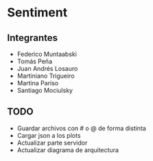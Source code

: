 # Sentiment

## Integrantes

- Federico Muntaabski
- Tomás Peña
- Juan Andrés Losauro
- Martiniano Trigueiro
- Martina Pariso
- Santiago Mociulsky

## TODO

- Guardar archivos con # o @ de forma distinta
- Cargar json a los plots
- Actualizar parte servidor 
- Actualizar diagrama de arquitectura
